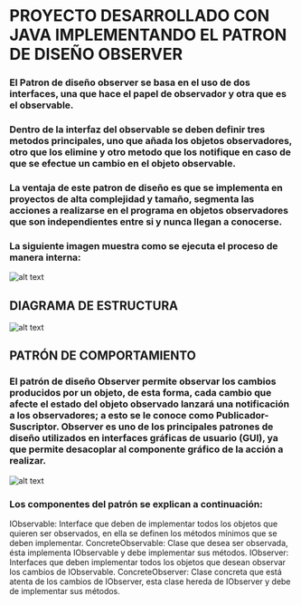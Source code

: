 
# PROYECTO DESARROLLADO CON JAVA IMPLEMENTANDO EL PATRON DE DISEÑO OBSERVER

### El Patron de diseño observer se basa en el uso de dos interfaces, una que hace el papel de observador y otra que es el observable. 

### Dentro de la interfaz del observable se deben definir tres metodos principales, uno que añada los objetos observadores, otro que los elimine y otro metodo que los notifique en caso de que se efectue un cambio en el objeto observable.

### La ventaja de este patron de diseño es que se implementa en proyectos de alta complejidad y tamaño, segmenta las acciones a realizarse en el programa en objetos observadores que son independientes entre si y nunca llegan a conocerse.

### La siguiente imagen muestra como se ejecuta el proceso de manera interna: 
![alt text](https://reactiveprogramming.io/public/books/patterns/img/patterns-articles/observer-sequence.png)

## DIAGRAMA DE ESTRUCTURA
![alt text](https://refactoring.guru/images/patterns/diagrams/observer/structure.png)

## PATRÓN DE COMPORTAMIENTO

### El patrón de diseño Observer permite observar los cambios producidos por un objeto, de esta forma, cada cambio que afecte el estado del objeto observado lanzará una notificación a los observadores; a esto se le conoce como Publicador-Suscriptor. Observer es uno de los principales patrones de diseño utilizados en interfaces gráficas de usuario (GUI), ya que permite desacoplar al componente gráfico de la acción a realizar.

![alt text](https://reactiveprogramming.io/public/books/patterns/img/patterns-articles/observer-diagram.png)

### Los componentes del patrón se explican a continuación:

IObservable: Interface que deben de implementar todos los objetos que quieren ser observados, en ella se definen los métodos mínimos que se deben implementar.
ConcreteObservable: Clase que desea ser observada, ésta implementa IObservable y debe implementar sus métodos.
IObserver: Interfaces que deben implementar todos los objetos que desean observar los cambios de IObservable.
ConcreteObserver: Clase concreta que está atenta de los cambios de IObserver, esta clase hereda de IObserver y debe de implementar sus métodos.
